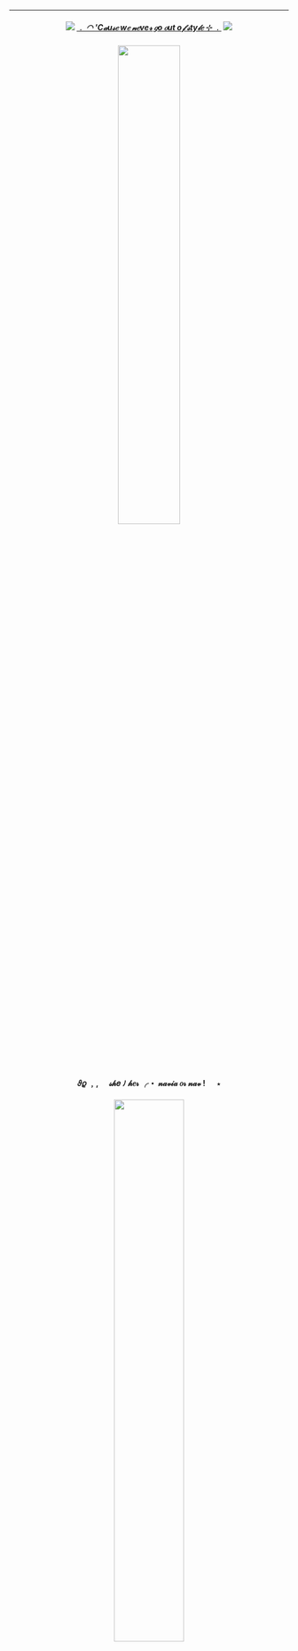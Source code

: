 ***
<h5 align="center">
  
<img src="https://ouija.crd.co/assets/images/gallery18/00be8d6c.gif?v=b8c53f22"/> [﹒  ◠   'C𝒶u𝓈𝑒 w𝑒 𝓃𝑒ve𝓇 𝑔o 𝑜ut o𝒻 𝓈ty𝓁𝑒   ⊹    ﹒](https://open.spotify.com/intl-fr/track/1hjRhYpWyqDpPahmSlUTlc?si=dc8002a143e3439d) <img src="https://ouija.crd.co/assets/images/gallery18/00be8d6c.gif?v=b8c53f22"/>
<h5 align="center">
<img src="https://github.com/user-attachments/assets/725b2ee3-6e23-4678-b5b2-10a1bdbd775d"width=47% height=47%>
</h5>  

<h4 align="center">
𝜗𝜚 ﹐,   ㅤ 𝓈𝒽𝑒  ﾉ  𝒽𝑒𝓇  ╭・ 𝓃𝒶𝓋𝒾𝒶 𝑜𝓇 𝓃𝒶𝓋  ! 　  ⋆ 
</h4> 
<h5 align="center">
<img src="https://github.com/user-attachments/assets/62160ab0-3f0e-428f-a74a-b526e3f82da4"width=50% height=50%>
</h5>  
<h4 align="center">

𖹭 ࣪ 𓈒 ⊹ ㅤ 𝒻𝓇  ﾉ  𝑒𝓃𝑔 +  𝓁𝑒𝓈𝒷𝒾𝒶𝓃  ! 　 ₊˚ʚ  <img src="https://64.media.tumblr.com/e8b5e6f211917883bf3f273b26c01513/c9daa743765a1be0-aa/s400x600/8f62b4e0fb629b0311361a6c2378f3baa180a008.pnj" width=6% height=6%>

for any questions or concerns , [retro](https://retrospring.net/@Machii) , info in [rentry](https://rentry.org/LotusNilotpala) !

also reccommend to check my [pronouns page](https://en.pronouns.page/@MachiNilotpala) for further info :33 ! <img src="https://ouija.crd.co/assets/images/gallery16/6e077c74.gif?v=b8c53f22"/>
</h4> 

<h5 align="center">
<img src="https://github.com/user-attachments/assets/0e5d1dc0-2bd7-4ca8-a3af-7e91a3425099"width=47% height=47%>

***
